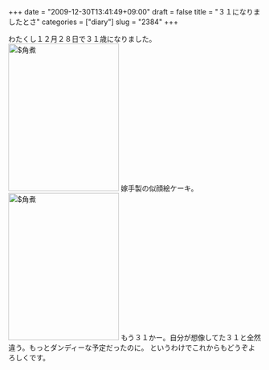 +++
date = "2009-12-30T13:41:49+09:00"
draft = false
title = "３１になりましたとさ"
categories = ["diary"]
slug = "2384"
+++

わたくし１２月２８日で３１歳になりました。
<a href="/images/ameblo/blog_import_4f7a385b32cfc.jpg"><img src="/images/ameblo/blog_import_4f7a385adb6e9.jpg"  alt="$角煮" width="220" height="293" border="0" /></a>
嫁手製の似顔絵ケーキ。
<a href="/images/ameblo/blog_import_4f7a385bc022d.jpg"><img src="/images/ameblo/blog_import_4f7a385b74373.jpg"  alt="$角煮" width="220" height="293" border="0" /></a>
もう３１かー。自分が想像してた３１と全然違う。もっとダンディーな予定だったのに。
というわけでこれからもどうぞよろしくです。
